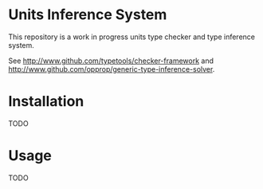# Units Inference System

This repository is a work in progress units type checker and type inference system.

See http://www.github.com/typetools/checker-framework and http://www.github.com/opprop/generic-type-inference-solver.

# Installation

TODO

# Usage

TODO
